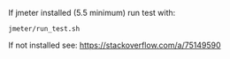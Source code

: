 If jmeter installed (5.5 minimum) run test with:

```
jmeter/run_test.sh
```

If not installed see: https://stackoverflow.com/a/75149590